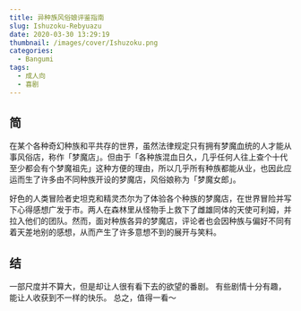 ```yaml
---
title: 异种族风俗娘评鉴指南
slug: Ishuzoku-Rebyuazu
date: 2020-03-30 13:29:19
thumbnail: /images/cover/Ishuzoku.png
categories:
  - Bangumi
tags:
  - 成人向
  - 喜剧
---
```


## 简

在某个各种奇幻种族和平共存的世界，虽然法律规定只有拥有梦魔血统的人才能从事风俗店，称作「梦魔店」。但由于「各种族混血日久，几乎任何人往上查个十代至少都会有个梦魔祖先」这种方便的理由，所以几乎所有种族都能从业，也因此应运而生了许多由不同种族开设的梦魔店，风俗娘称为「梦魔女郎」。

好色的人类冒险者史坦克和精灵杰尔为了体验各个种族的梦魔店，在世界冒险并写下心得感想广发于市。两人在森林里从怪物手上救下了雌雄同体的天使可利姆，并拉入他们的团队。然而，面对种族各异的梦魔店，评论者也会因种族与偏好不同有着天差地别的感想，从而产生了许多意想不到的展开与笑料。

## 结

一部尺度并不算大，但是却让人很有看下去的欲望的番剧。
有些剧情十分有趣，能让人收获到不一样的快乐。
总之，值得一看～
